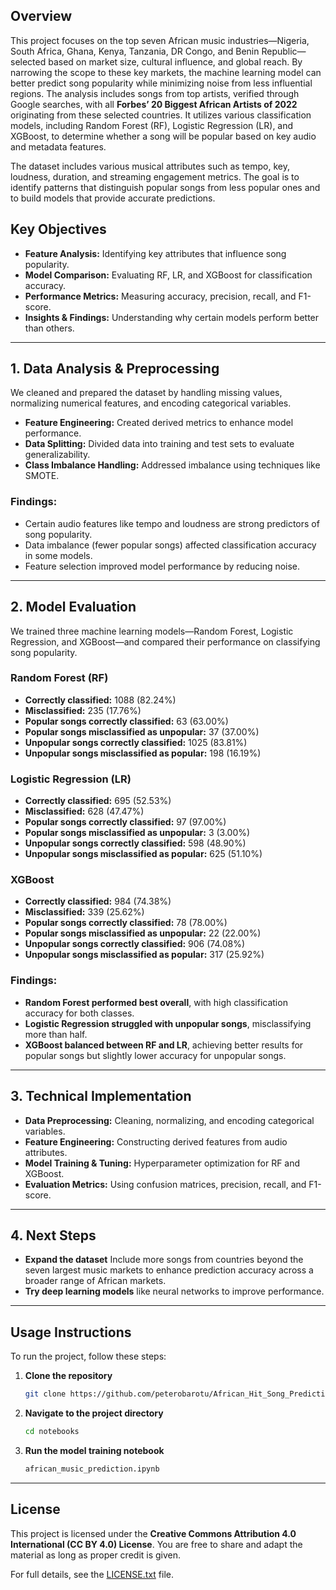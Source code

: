## **Overview**  

This project focuses on the top seven African music industries—Nigeria, South Africa, Ghana, Kenya, Tanzania, DR Congo, and Benin Republic—selected based on market size, cultural influence, and global reach. By narrowing the scope to these key markets, the machine learning model can better predict song popularity while minimizing noise from less influential regions. The analysis includes songs from top artists, verified through Google searches, with all **Forbes’ 20 Biggest African Artists of 2022** originating from these selected countries.
It utilizes various classification models, including Random Forest (RF), Logistic Regression (LR), and XGBoost, to determine whether a song will be popular based on key audio and metadata features.

The dataset includes various musical attributes such as tempo, key, loudness, duration, and streaming engagement metrics. The goal is to identify patterns that distinguish popular songs from less popular ones and to build models that provide accurate predictions.

## **Key Objectives**  
- **Feature Analysis:** Identifying key attributes that influence song popularity.  
- **Model Comparison:** Evaluating RF, LR, and XGBoost for classification accuracy.  
- **Performance Metrics:** Measuring accuracy, precision, recall, and F1-score.  
- **Insights & Findings:** Understanding why certain models perform better than others.  

---

## **1. Data Analysis & Preprocessing**  
We cleaned and prepared the dataset by handling missing values, normalizing numerical features, and encoding categorical variables.

- **Feature Engineering:** Created derived metrics to enhance model performance.
- **Data Splitting:** Divided data into training and test sets to evaluate generalizability.
- **Class Imbalance Handling:** Addressed imbalance using techniques like SMOTE.

### **Findings:**  
- Certain audio features like tempo and loudness are strong predictors of song popularity.
- Data imbalance (fewer popular songs) affected classification accuracy in some models.
- Feature selection improved model performance by reducing noise.

---

## **2. Model Evaluation**  
We trained three machine learning models—Random Forest, Logistic Regression, and XGBoost—and compared their performance on classifying song popularity.

### **Random Forest (RF)**  
- **Correctly classified:** 1088 (82.24%)  
- **Misclassified:** 235 (17.76%)  
- **Popular songs correctly classified:** 63 (63.00%)  
- **Popular songs misclassified as unpopular:** 37 (37.00%)  
- **Unpopular songs correctly classified:** 1025 (83.81%)  
- **Unpopular songs misclassified as popular:** 198 (16.19%)  

### **Logistic Regression (LR)**  
- **Correctly classified:** 695 (52.53%)  
- **Misclassified:** 628 (47.47%)  
- **Popular songs correctly classified:** 97 (97.00%)  
- **Popular songs misclassified as unpopular:** 3 (3.00%)  
- **Unpopular songs correctly classified:** 598 (48.90%)  
- **Unpopular songs misclassified as popular:** 625 (51.10%)  

### **XGBoost**  
- **Correctly classified:** 984 (74.38%)  
- **Misclassified:** 339 (25.62%)  
- **Popular songs correctly classified:** 78 (78.00%)  
- **Popular songs misclassified as unpopular:** 22 (22.00%)  
- **Unpopular songs correctly classified:** 906 (74.08%)  
- **Unpopular songs misclassified as popular:** 317 (25.92%)  

### **Findings:**  
- **Random Forest performed best overall**, with high classification accuracy for both classes.
- **Logistic Regression struggled with unpopular songs**, misclassifying more than half.
- **XGBoost balanced between RF and LR**, achieving better results for popular songs but slightly lower accuracy for unpopular songs.

---

## **3. Technical Implementation**  
- **Data Preprocessing:** Cleaning, normalizing, and encoding categorical variables.  
- **Feature Engineering:** Constructing derived features from audio attributes.  
- **Model Training & Tuning:** Hyperparameter optimization for RF and XGBoost.  
- **Evaluation Metrics:** Using confusion matrices, precision, recall, and F1-score.  

---

## **4. Next Steps**  
- **Expand the dataset** Include more songs from countries beyond the seven largest music markets to enhance prediction accuracy across a broader range of African markets.
- **Try deep learning models** like neural networks to improve performance.  

---

## **Usage Instructions**  
To run the project, follow these steps:

1. **Clone the repository**  
   ```bash
   git clone https://github.com/peterobarotu/African_Hit_Song_Prediction.git
   ```  
2. **Navigate to the project directory**  
   ```bash
   cd notebooks
   ```  
3. **Run the model training notebook**  
   ```bash
   african_music_prediction.ipynb
   ```  

---

## **License**  
This project is licensed under the **Creative Commons Attribution 4.0 International (CC BY 4.0) License**. You are free to share and adapt the material as long as proper credit is given.  

For full details, see the [LICENSE.txt](./LICENSE.txt) file.  

